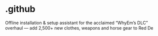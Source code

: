 # .github
Offline installation &amp; setup assistant for the acclaimed “WhyEm’s DLC” overhaul — add 2,500+ new clothes, weapons and horse gear to Red De
